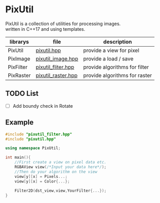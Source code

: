 # PixUtil  

PixUtil is a collection of utilities for processing images.  
written in C++17 and using templates.

| librarys | file                                    |  description |
| ---      | ---                                     | ---          |
| PixUtil  | [pixutil.hpp](pixutil.hpp)              | provide a view for pixel|
| PixImage | [pixutil_image.hpp](pixutil_image.hpp)  | provide a load / save   |
| PixFilter| [pixutil_fliter.hpp](pixutil_filter.hpp)| provide algorithms for filter|
| PixRaster| [pixutil_raster.hpp](pixutil_raster.hpp)| provide algorithms for raster|

## TODO List

- [ ] Add boundy check in Rotate

## Example

```cpp
#include "pixutil_filter.hpp"
#include "pixutil.hpp"

using namespace PixUtil;

int main(){
    //First create a view on pixel data etc.
    RGBAView view(/*Input your data here*/);
    //Then do your algorithm on the view
    view[y][x] = Pixels...;
    view[y][x] = Color{...};
    
    Filter2D(dst_view,view,YourFilter{...});
}

```

